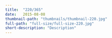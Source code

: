 ```yaml
---
title:  "220/365"
date:   2015-08-08
thumbnail-path: "thumbnails/thumbnail-220.jpg"
full-path: "full-size/full-size-220.jpg"
short-description: "Description"
---
```

